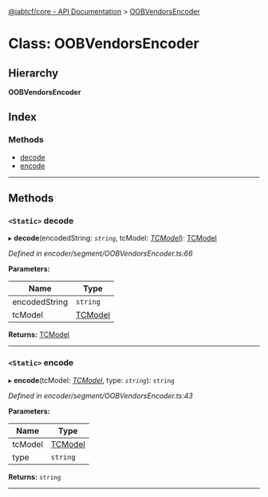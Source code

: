 [@iabtcf/core - API Documentation](../README.md) > [OOBVendorsEncoder](../classes/oobvendorsencoder.md)

# Class: OOBVendorsEncoder

## Hierarchy

**OOBVendorsEncoder**

## Index

### Methods

* [decode](oobvendorsencoder.md#decode)
* [encode](oobvendorsencoder.md#encode)

---

## Methods

<a id="decode"></a>

### `<Static>` decode

▸ **decode**(encodedString: *`string`*, tcModel: *[TCModel](tcmodel.md)*): [TCModel](tcmodel.md)

*Defined in encoder/segment/OOBVendorsEncoder.ts:66*

**Parameters:**

| Name | Type |
| ------ | ------ |
| encodedString | `string` |
| tcModel | [TCModel](tcmodel.md) |

**Returns:** [TCModel](tcmodel.md)

___
<a id="encode"></a>

### `<Static>` encode

▸ **encode**(tcModel: *[TCModel](tcmodel.md)*, type: *`string`*): `string`

*Defined in encoder/segment/OOBVendorsEncoder.ts:43*

**Parameters:**

| Name | Type |
| ------ | ------ |
| tcModel | [TCModel](tcmodel.md) |
| type | `string` |

**Returns:** `string`

___

